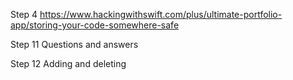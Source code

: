
Step 4
    https://www.hackingwithswift.com/plus/ultimate-portfolio-app/storing-your-code-somewhere-safe

Step 11 
    Questions and answers
    
Step 12
    Adding and deleting
